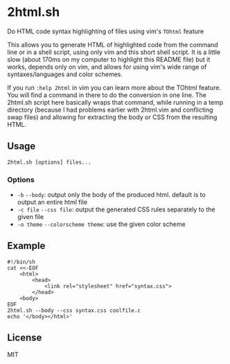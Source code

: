 # 2html.sh

Do HTML code syntax highlighting of files using vim's `TOhtml` feature

This allows you to generate HTML of highlighted code from the command line or
in a shell script, using only vim and this short shell script. It is a little
slow (about 170ms on my computer to highlight this README file) but it works,
depends only on vim, and allows for using vim's wide range of
syntaxes/languages and color schemes.

If you run `:help 2html` in vim you can learn more about the TOhtml feature.
You will find a command in there to do the conversion in one line. The 2html.sh
script here basically wraps that command, while running in a temp directory
(because I had problems earlier with 2html.vim and conflicting swap files) and
allowing for extracting the body or CSS from the resulting HTML.

## Usage

`2html.sh [options] files...`

### Options

- `-b` `--body`: output only the body of the produced html. default is to
output an entire html file
- `-c file` `--css file`: output the generated CSS rules separately to the
  given file
- `-o theme` `--colorscheme theme`: use the given color scheme

## Example

	#!/bin/sh
	cat <<-EOF
		<html>
			<head>
				<link rel="stylesheet" href="syntax.css">
			</head>
		<body>
	EOF
	2html.sh --body --css syntax.css coolfile.c
	echo '</body></html>'

## License

MIT
